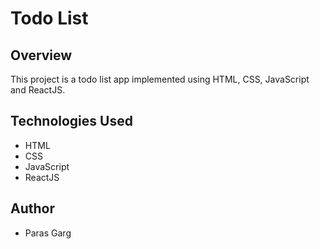 # Todo List 

## Overview

This project is a todo list app implemented using HTML, CSS, JavaScript and ReactJS.



## Technologies Used

- HTML
- CSS
- JavaScript
- ReactJS



## Author

- Paras Garg
